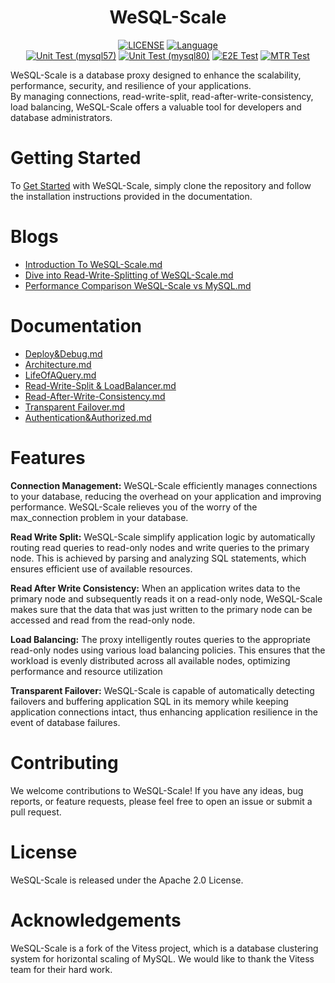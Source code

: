

<div align="center">
    <h1>WeSQL-Scale</h1>

[![LICENSE](https://img.shields.io/badge/License-Apache%202.0-green.svg)](https://github.com/apecloud/wesql-scale/blob/vitess-release-16.0-dev/LICENSE)
[![Language](https://img.shields.io/badge/Language-Go-blue.svg)](https://go.dev/)
<br/>
[![Unit Test (mysql57)](https://github.com/apecloud/wesql-scale/actions/workflows/unit_test_mysql57.yml/badge.svg?branch=main)](https://github.com/apecloud/wesql-scale/actions/workflows/unit_test_mysql57.yml)
[![Unit Test (mysql80)](https://github.com/apecloud/wesql-scale/actions/workflows/unit_test_mysql80.yml/badge.svg?branch=main)](https://github.com/apecloud/wesql-scale/actions/workflows/unit_test_mysql80.yml)
[![E2E Test](https://github.com/apecloud/wesql-scale/actions/workflows/cluster_endtoend_wesql.yml/badge.svg?branch=main)](https://github.com/apecloud/wesql-scale/actions/workflows/cluster_endtoend_wesql.yml)
[![MTR Test](https://github.com/apecloud/wesql-scale/actions/workflows/cluster_endtoend_mysqltester.yml/badge.svg?branch=main)](https://github.com/apecloud/wesql-scale/actions/workflows/cluster_endtoend_mysqltester.yml)

</div>


WeSQL-Scale is a database proxy designed to enhance the scalability, performance, security, and resilience of your applications.
<br/>
By managing connections, read-write-split, read-after-write-consistency, load balancing, WeSQL-Scale offers
a valuable tool for developers and database administrators.

# Getting Started
To [Get Started](doc%2Ftoturial%2F00-Deploy%26Debug.md) with WeSQL-Scale, simply clone the repository and follow the installation instructions
provided in the documentation.

# Blogs
* [Introduction To WeSQL-Scale.md](doc%2Fblogs%2FIntroduction%20To%20WeSQL-Scale.md)
* [Dive into Read-Write-Splitting of WeSQL-Scale.md](doc%2Fblogs%2FDive%20into%20Read-Write-Splitting%20of%20WeSQL-Scale.md)
* [Performance Comparison WeSQL-Scale vs MySQL.md](doc%2Fblogs%2FPerformance%20Comparison%20WeSQL-Scale%20vs%20MySQL.md)

# Documentation
* [Deploy&Debug.md](doc%2Ftoturial%2F00-Deploy%26Debug.md)
* [Architecture.md](doc%2Ftoturial%2F01-Architecture.md)
* [LifeOfAQuery.md](doc%2Ftoturial%2F02-LifeOfAQuery.md)
* [Read-Write-Split & LoadBalancer.md](doc%2Ftoturial%2F03-Read-Write-Split%20%26%20LoadBalancer.md)
* [Read-After-Write-Consistency.md](doc%2Ftoturial%2F04-Read-After-Write-Consistency.md)
* [Transparent Failover.md](doc%2Ftoturial%2F05-Transparent%20Failover.md)
* [Authentication&Authorized.md](doc%2Ftoturial%2F06-Authentication%26Authorized.md)

# Features

**Connection Management:**
WeSQL-Scale efficiently manages connections to your database, reducing the overhead on your application
and improving performance. WeSQL-Scale relieves you of the worry of the max_connection problem in your database.

**Read Write Split:**
WeSQL-Scale simplify application logic by automatically routing read queries to read-only nodes
and write queries to the primary node. This is achieved by parsing and analyzing SQL statements,
which ensures efficient use of available resources.

**Read After Write Consistency:**
When an application writes data to the primary node and subsequently reads it on a read-only node,
WeSQL-Scale makes sure that the data that was just written to the primary node can be accessed
and read from the read-only node.

**Load Balancing:**
The proxy intelligently routes queries to the appropriate read-only nodes using various load balancing policies.
This ensures that the workload is evenly distributed across all available nodes, optimizing performance
and resource utilization

**Transparent Failover:**
WeSQL-Scale is capable of automatically detecting failovers and buffering application SQL in its memory while keeping application connections intact, 
thus enhancing application resilience in the event of database failures.

# Contributing
We welcome contributions to WeSQL-Scale! If you have any ideas, bug reports, or feature requests,
please feel free to open an issue or submit a pull request.

# License
WeSQL-Scale is released under the Apache 2.0 License.

# Acknowledgements
WeSQL-Scale is a fork of the Vitess project, which is a database clustering system for horizontal scaling of MySQL.
We would like to thank the Vitess team for their hard work.
